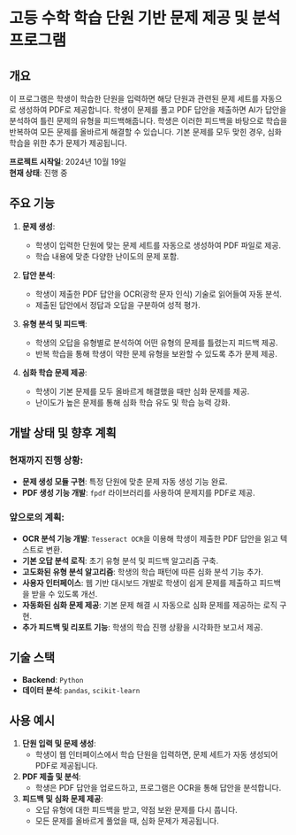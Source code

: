 # 고등 수학 학습 단원 기반 문제 제공 및 분석 프로그램

## 개요
이 프로그램은 학생이 학습한 단원을 입력하면 해당 단원과 관련된 문제 세트를 자동으로 생성하여 PDF로 제공합니다. 학생이 문제를 풀고 PDF 답안을 제출하면 AI가 답안을 분석하여 틀린 문제의 유형을 피드백해줍니다. 학생은 이러한 피드백을 바탕으로 학습을 반복하여 모든 문제를 올바르게 해결할 수 있습니다. 기본 문제를 모두 맞힌 경우, 심화 학습을 위한 추가 문제가 제공됩니다.

**프로젝트 시작일**: 2024년 10월 19일  
**현재 상태**: 진행 중

## 주요 기능
1. **문제 생성**: 
   - 학생이 입력한 단원에 맞는 문제 세트를 자동으로 생성하여 PDF 파일로 제공.
   - 학습 내용에 맞춘 다양한 난이도의 문제 포함.

2. **답안 분석**:
   - 학생이 제출한 PDF 답안을 OCR(광학 문자 인식) 기술로 읽어들여 자동 분석.
   - 제출된 답안에서 정답과 오답을 구분하여 성적 평가.

3. **유형 분석 및 피드백**:
   - 학생의 오답을 유형별로 분석하여 어떤 유형의 문제를 틀렸는지 피드백 제공.
   - 반복 학습을 통해 학생이 약한 문제 유형을 보완할 수 있도록 추가 문제 제공.

4. **심화 학습 문제 제공**:
   - 학생이 기본 문제를 모두 올바르게 해결했을 때만 심화 문제를 제공.
   - 난이도가 높은 문제를 통해 심화 학습 유도 및 학습 능력 강화.

## 개발 상태 및 향후 계획
### 현재까지 진행 상황:
- **문제 생성 모듈 구현**: 특정 단원에 맞춘 문제 자동 생성 기능 완료.
- **PDF 생성 기능 개발**: `fpdf` 라이브러리를 사용하여 문제지를 PDF로 제공.

### 앞으로의 계획:
- **OCR 분석 기능 개발**: `Tesseract OCR`을 이용해 학생이 제출한 PDF 답안을 읽고 텍스트로 변환.
- **기본 오답 분석 로직**: 초기 유형 분석 및 피드백 알고리즘 구축.
- **고도화된 유형 분석 알고리즘**: 학생의 학습 패턴에 따른 심화 분석 기능 추가.
- **사용자 인터페이스**: 웹 기반 대시보드 개발로 학생이 쉽게 문제를 제출하고 피드백을 받을 수 있도록 개선.
- **자동화된 심화 문제 제공**: 기본 문제 해결 시 자동으로 심화 문제를 제공하는 로직 구현.
- **추가 피드백 및 리포트 기능**: 학생의 학습 진행 상황을 시각화한 보고서 제공.

## 기술 스택
- **Backend**: `Python`
- **데이터 분석**: `pandas`, `scikit-learn`


## 사용 예시
1. **단원 입력 및 문제 생성**:
   - 학생이 웹 인터페이스에서 학습 단원을 입력하면, 문제 세트가 자동 생성되어 PDF로 제공됩니다.
2. **PDF 제출 및 분석**:
   - 학생은 PDF 답안을 업로드하고, 프로그램은 OCR을 통해 답안을 분석합니다.
3. **피드백 및 심화 문제 제공**:
   - 오답 유형에 대한 피드백을 받고, 약점 보완 문제를 다시 풉니다.
   - 모든 문제를 올바르게 풀었을 때, 심화 문제가 제공됩니다.
